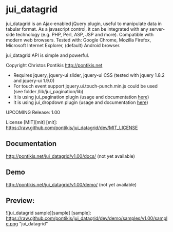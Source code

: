 jui_datagrid
============

jui_datagrid is an Ajax-enabled jQuery plugin, useful to manipulate data in tabular format. As a javascript control, it can be integrated with any server-side technology (e.g. PHP, Perl, ASP, JSP and more). Compatible with modern web browsers. Tested with: Google Chrome, Mozilla Firefox, Microsoft Internet Explorer, (default) Android browser.

jui_datagrid API is simple and powerful.

Copyright Christos Pontikis http://pontikis.net

* Requires jquery, jquery-ui slider, jquery-ui CSS (tested with jquery 1.8.2 and jquery-ui 1.9.0)
* For touch event support jquery.ui.touch-punch.min.js could be used (see folder /lib/jui_pagination/lib)
* It is using jui_pagination plugin (usage and documentation [here][jui_pagination])
* It is using jui_dropdown plugin (usage and documentation [here][jui_dropdown])

[jui_pagination]: https://github.com/pontikis/jui_pagination
[jui_dropdown]: https://github.com/pontikis/jui_dropdown

UPCOMING Release: 1.00

License [MIT][mit]
[mit]: https://raw.github.com/pontikis/jui_datagrid/dev/MIT_LICENSE


Documentation
-------------

http://pontikis.net/jui_datagrid/v1.00/docs/ (not yet available)

Demo
----

http://pontikis.net/jui_datagrid/v1.00/demo/ (not yet available)

Preview:
-------

![jui_datagrid sample][sample]
[sample]: https://raw.github.com/pontikis/jui_datagrid/dev/demo/samples/v1.00/sample.png "jui_datagrid"